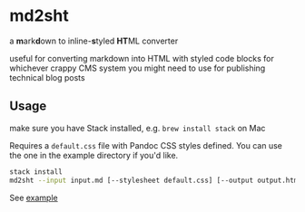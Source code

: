 # md2sht

a **m**ark**d**own to inline-**s**tyled **HT**ML converter

useful for converting markdown into HTML with styled code blocks for whichever crappy CMS system you might need to use for publishing technical blog posts

## Usage

make sure you have Stack installed, e.g. `brew install stack` on Mac

Requires a `default.css` file with Pandoc CSS styles defined. You can use the one in the example directory if you'd like.

```bash
stack install
md2sht --input input.md [--stylesheet default.css] [--output output.html]
```

See [example](example/)

